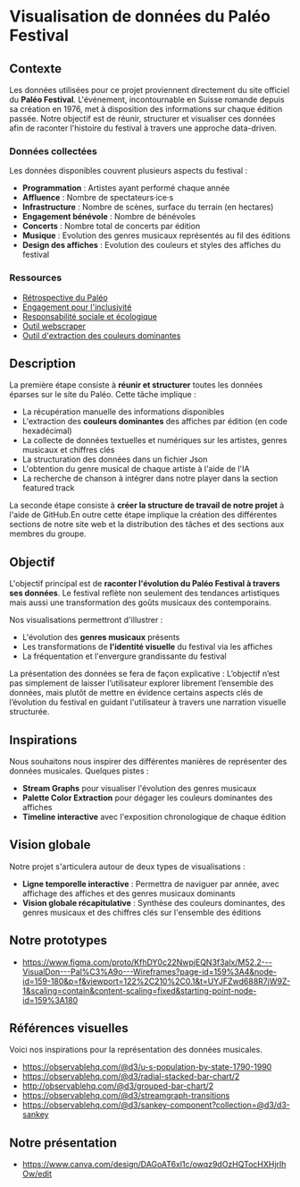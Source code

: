# Visualisation de données du Paléo Festival

## Contexte

Les données utilisées pour ce projet proviennent directement du site officiel du **Paléo Festival**. L'événement, incontournable en Suisse romande depuis sa création en 1976, met à disposition des informations sur chaque édition passée. Notre objectif est de réunir, structurer et visualiser ces données afin de raconter l'histoire du festival à travers une approche data-driven.

### Données collectées

Les données disponibles couvrent plusieurs aspects du festival :

- **Programmation** : Artistes ayant performé chaque année
- **Affluence** : Nombre de spectateurs·ice·s
- **Infrastructure** : Nombre de scènes, surface du terrain (en hectares)
- **Engagement bénévole** : Nombre de bénévoles
- **Concerts** : Nombre total de concerts par édition
- **Musique** : Evolution des genres musicaux représentés au fil des éditions
- **Design des affiches** : Evolution des couleurs et styles des affiches du festival


### Ressources

- [Rétrospective du Paléo](https://yeah.paleo.ch/fr/histoire)
- [Engagement pour l'inclusivité](https://yeah.paleo.ch/fr/award-agf)
- [Responsabilité sociale et écologique](https://yeah.paleo.ch/fr/a-propos)
- [Outil webscraper](https://webscraper.io/documentation/open-web-scraper)
- [Outil d'extraction des couleurs dominantes](https://lokeshdhakar.com/projects/color-thief/)

## Description

La première étape consiste à **réunir et structurer** toutes les données éparses sur le site du Paléo. Cette tâche implique :

- La récupération manuelle des informations disponibles
- L'extraction des **couleurs dominantes** des affiches par édition (en code hexadécimal)
- La collecte de données textuelles et numériques sur les artistes, genres musicaux et chiffres clés
- La structuration des données dans un fichier Json
- L'obtention du genre musical de chaque artiste à l'aide de l'IA
- La recherche de chanson à intégrer dans notre player dans la section featured track

La seconde étape consiste à **créer la structure de travail de notre projet** à l'aide de GitHub.En outre cette étape implique la création des différentes sections de notre site web et la distribution des tâches et des sections aux membres du groupe.

## Objectif

L'objectif principal est de **raconter l'évolution du Paléo Festival à travers ses données**. Le festival reflète non seulement des tendances artistiques mais aussi une transformation des goûts musicaux des contemporains.

Nos visualisations permettront d'illustrer :

- L'évolution des **genres musicaux** présents
- Les transformations de **l'identité visuelle** du festival via les affiches
- La fréquentation et l'envergure grandissante du festival

La présentation des données se fera de façon explicative : L’objectif n’est pas simplement de laisser l’utilisateur explorer librement l’ensemble des données, mais plutôt de mettre en évidence certains aspects clés de l’évolution du festival en guidant l'utilisateur à travers une narration visuelle structurée.

## Inspirations

Nous souhaitons nous inspirer des différentes manières de représenter des données musicales. Quelques pistes :

- **Stream Graphs** pour visualiser l'évolution des genres musicaux
- **Palette Color Extraction** pour dégager les couleurs dominantes des affiches
- **Timeline interactive** avec l'exposition chronologique de chaque édition

## Vision globale

Notre projet s'articulera autour de deux types de visualisations :

- **Ligne temporelle interactive** : Permettra de naviguer par année, avec affichage des affiches et des genres musicaux dominants
- **Vision globale récapitulative** : Synthèse des couleurs dominantes, des genres musicaux et des chiffres clés sur l'ensemble des éditions

## Notre prototypes

- https://www.figma.com/proto/KfhDY0c22NwpjEQN3f3alx/M52.2---VisualDon---Pal%C3%A9o---Wireframes?page-id=159%3A4&node-id=159-180&p=f&viewport=122%2C210%2C0.1&t=UYJFZwd688R7jW9Z-1&scaling=contain&content-scaling=fixed&starting-point-node-id=159%3A180


## Références visuelles

Voici nos inspirations pour la représentation des données musicales.

- https://observablehq.com/@d3/u-s-population-by-state-1790-1990
- https://observablehq.com/@d3/radial-stacked-bar-chart/2
- http://observablehq.com/@d3/grouped-bar-chart/2
- https://observablehq.com/@d3/streamgraph-transitions
- https://observablehq.com/@d3/sankey-component?collection=@d3/d3-sankey 

## Notre présentation
- https://www.canva.com/design/DAGoAT6xl1c/owqz9dOzHQTocHXHjrIhOw/edit
